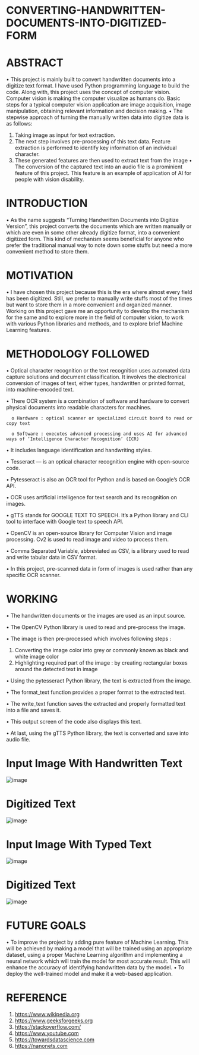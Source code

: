 # CONVERTING-HANDWRITTEN-DOCUMENTS-INTO-DIGITIZED-FORM


# ABSTRACT

•	This project is mainly built to convert handwritten documents into a digitize text format. I have used Python programming language to build the code. Along with, this project uses the concept of computer vision. Computer vision is making the computer visualize as humans do. Basic steps for a typical computer vision application are image acquisition, image manipulation, obtaining relevant information and decision making.
•	The stepwise approach of turning the manually written data into digitize data is as follows:  
  1.	Taking image as input for text extraction. 
  2.	The next step involves pre-processing of this text data. Feature extraction is performed to identify key information of an individual character.
  3.	These generated features are then used to extract text from the image
•	The conversion of the captured text into an audio file is a prominient feature of this project. This feature is an example of application of AI for people with vision disability.


# INTRODUCTION 

•	As the name suggests “Turning Handwritten Documents into Digitize Version”, this project converts the documents which are written manually or which are even in some other already digitize format, into a convenient digitized form. This kind of mechanism seems beneficial for anyone who prefer the traditional manual way to note down some stuffs but need a more convenient method to store them. 


# MOTIVATION

•	I have chosen this project because this is the era where almost every field has been digitized. Still, we prefer to manually write stuffs most of the times but want to store them in a more convenient and organized manner. Working on this project gave me an opportunity to develop the mechanism for the same and to explore more in the field of computer vision, to work with various Python libraries and methods, and to explore brief Machine Learning features. 


# METHODOLOGY FOLLOWED

•	Optical character recognition or the text recognition uses automated data capture solutions and document classification. It involves the electronical conversion of images of text, either types, handwritten or printed format, into machine-encoded text.

•	There OCR system is a combination of software and hardware to convert physical documents into readable characters for machines.
 
      o	Hardware : optical scanner or specialized circuit board to read or copy text
  
      o	Software : executes advanced processing and uses AI for advanced ways of ‘Intelligence Character Recognition’ (ICR) 

•	It includes language identification and handwriting styles.

•	Tesseract — is an optical character recognition engine with open-source code.

•	Pytesseract is also an OCR tool for Python and is based on Google’s OCR API.

•	OCR uses artificial intelligence for text search and its recognition on images.

•	gTTS stands for GOOGLE TEXT TO SPEECH. It’s a Python library and CLI tool to interface with Google text to speech API.

•	OpenCV is an  open-source library for Computer Vision and image processing. Cv2 is used to read image and video to process them.

•	Comma Separated Variable, abbreviated as CSV, is a library used to read and write tabular data in  CSV format.

•	In this project, pre-scanned data in form of images is used rather than any specific OCR scanner.


# WORKING

•	The handwritten documents or the images are used as an input source. 

•	The OpenCV Python library is used to read and pre-process the image.

•	The image is then pre-processed which involves following steps :
  1. Converting the image color into grey or commonly known as black and white image color
  2. Highlighting required part of the image : by creating rectangular boxes around the detected text in image
  
•	Using the pytesseract Python library, the text is extracted from the image.

•	The format_text function provides a proper format to the extracted text.

•	The write_text function saves the extracted and properly formatted text into a file and saves it.

•	This output screen of the code also displays this text.

•	At last, using the gTTS Python library, the text is converted and save into audio file.





# Input Image With Handwritten Text
![image](https://user-images.githubusercontent.com/82054687/179369233-421977c1-e6c0-4c45-aed6-6cadad1b804a.png)

# Digitized Text
![image](https://user-images.githubusercontent.com/82054687/179369246-8914ace0-28bc-4765-aa23-b24ff0608aca.png)

# Input Image With Typed Text
![image](https://user-images.githubusercontent.com/82054687/179369289-9a539655-9d16-43bb-bac4-08dd4780fd73.png)


# Digitized Text
![image](https://user-images.githubusercontent.com/82054687/179369293-e651af23-9877-4a83-b8d8-823e90536685.png)

# FUTURE GOALS
•	To improve the project by adding pure feature of Machine Learning. This will be achieved by making a model that will be trained using an appropriate dataset, using a proper Machine Learning algorithm and implementing a neural network which will train the model for most accurate result. This will enhance the accuracy of identifying handwritten data by the model.
•	To deploy the well-trained model and make it a web-based application.


# REFERENCE
1.	https://www.wikipedia.org
2.	https://www.geeksforgeeks.org
3.	https://stackoverflow.com/
4.	https://www.youtube.com 
5.	https://towardsdatascience.com
6.	https://nanonets.com
